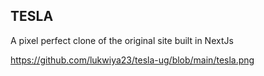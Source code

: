
## TESLA 

A pixel perfect clone of the original site built in NextJs



https://github.com/lukwiya23/tesla-ug/blob/main/tesla.png
